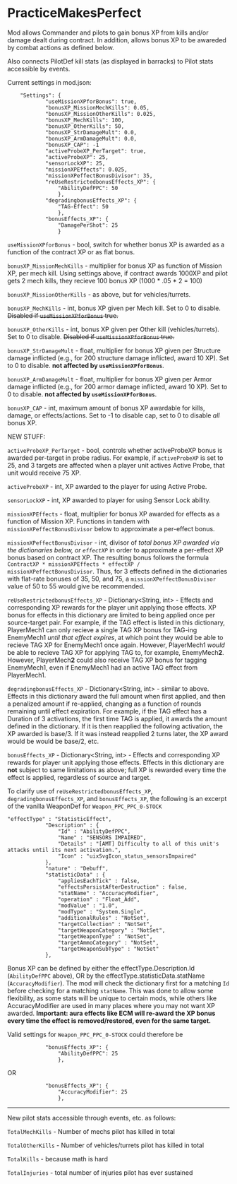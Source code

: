 # PracticeMakesPerfect
Mod allows Commander and pilots to gain bonus XP from kills and/or damage dealt during contract. In addition, allows bonus XP to be awareded by combat actions as defined below.

Also connects PilotDef kill stats (as displayed in barracks) to Pilot stats accessible by events.

Current settings in mod.json:
```
	"Settings": {
			"useMissionXPforBonus": true,
			"bonusXP_MissionMechKills": 0.05,
			"bonusXP_MissionOtherKills": 0.025,
			"bonusXP_MechKills": 100,
			"bonusXP_OtherKills": 50,
			"bonusXP_StrDamageMult": 0.0,
			"bonusXP_ArmDamageMult": 0.0,
			"bonusXP_CAP": -1
			"activeProbeXP_PerTarget": true,
			"activeProbeXP": 25,
			"sensorLockXP": 25,
			"missionXPEffects": 0.025,
			"missionXPeffectBonusDivisor": 35,
			"reUseRestrictedbonusEffects_XP": {
				"AbilityDefPPC": 50
				},	
			"degradingbonusEffects_XP": {
				"TAG-Effect": 50
				},					
			"bonusEffects_XP": {
				"DamagePerShot": 25
				}
```

`useMissionXPforBonus` - bool, switch for whether bonus XP is awarded as a function of the contract XP or as flat bonus.

`bonusXP_MissionMechKills` - multiplier for bonus XP as function of Mission XP, per mech kill. Using settings above, if contract awards 1000XP and pilot gets 2 mech kills, they recieve 100 bonus XP (1000 * .05 * 2 = 100)

`bonusXP_MissionOtherKills` - as above, but for vehicles/turrets.

`bonusXP_MechKills` - int, bonus XP given per Mech kill. Set to 0 to disable. ~~Disabled if `useMissionXPforBonus` true.~~ 

`bonusXP_OtherKills` - int, bonus XP given per Other kill (vehicles/turrets). Set to 0 to disable. ~~Disabled if `useMissionXPforBonus` true.~~

`bonusXP_StrDamageMult` - float, multiplier for bonus XP given per Structure damage inflicted (e.g., for 200 structure damage inflicted, award 10 XP). Set to 0 to disable. <b>not affected by `useMissionXPforBonus`</b>.

`bonusXP_ArmDamageMult` - float, multiplier for bonus XP given per Armor damage inflicted (e.g., for 200 armor damage inflicted, award 10 XP). Set to 0 to disable. <b>not affected by `useMissionXPforBonus`</b>.

`bonusXP_CAP` - int, maximum amount of bonus XP awardable for kills, damage, or effects/actions. Set to -1 to disable cap, set to 0 to disable <i>all</i> bonus XP.

NEW STUFF:

`activeProbeXP_PerTarget` - bool, controls whether activeProbeXP bonus is awarded per-target in probe radius. For example, if `activeProbeXP` is set to 25, and 3 targets are affected when a player unit actives Active Probe, that unit would receive 75 XP.

`activeProbeXP` - int, XP awarded to the player for using Active Probe.

`sensorLockXP` - int, XP awarded to player for using Sensor Lock ability.

`missionXPEffects` - float, multiplier for bonus XP awarded for effects as a function of Mission XP. Functions in tandem with `missionXPeffectBonusDivisor` below to approximate a per-effect bonus.

`missionXPeffectBonusDivisor` - int, divisor of <i>total bonus XP awarded via the dictionaries below, or `effectXP`</i> in order to approximate a per-effect XP bonus based on contract XP. The resulting bonus follows the formula `ContractXP * missionXPEffects * effectXP / missionXPeffectBonusDivisor`. Thus, for 3 effects defined in the dictionaries with flat-rate bonuses of 35, 50, and 75, a `missionXPeffectBonusDivisor` value of 50 to 55 would give be recommended.

`reUseRestrictedbonusEffects_XP` - Dictionary<String, int> - Effects and corresponding XP rewards for the player unit applying those effects. XP bonus for effects in this dictionary are limited to being applied once per source-target pair. For example, if the TAG effect is listed in this dictionary, PlayerMech1 can only recieve a single TAG XP bonus for TAG-ing EnemyMech1 <i>until that effect expires</i>, at which point they would be able to recieve TAG XP for EnemyMech1 once again. However, PlayerMech1 <i>would</i> be able to recieve TAG XP for applying TAG to, for example, EnemyMech<b>2</b>. However, PlayerMech<b>2</b> could also receive TAG XP bonus for tagging EnemyMech1, even if EnemyMech1 had an active TAG effect from PlayerMech1.

`degradingbonusEffects_XP` - Dictionary<String, int> - similar to above. Effects in this dictionary award the full amount when first applied, and then a penalized amount if re-applied, changing as a function of rounds remaining until effect expiration. For example, if the TAG effect has a Duration of 3 activations, the first time TAG is applied, it awards the amount defined in the dictionary. If it is then reapplied the following activation, the XP awarded is base/3. If it was instead reapplied 2 turns later, the XP award would be would be base/2, etc.

`bonusEffects_XP` - Dictionary<String, int> - Effects and corresponding XP rewards for player unit applying those effects. Effects in this dictionary are <b>not</b> subject to same limitations as above; full XP is rewarded every time the effect is applied, regardless of source and target.



To clarify use of `reUseRestrictedbonusEffects_XP`, `degradingbonusEffects_XP`, and `bonusEffects_XP`, the following is an excerpt of the vanilla WeaponDef for `Weapon_PPC_PPC_0-STOCK`

```
"effectType" : "StatisticEffect",
            "Description" : {
                "Id" : "AbilityDefPPC",
                "Name" : "SENSORS IMPAIRED",
                "Details" : "[AMT] Difficulty to all of this unit's attacks until its next activation.",
                "Icon" : "uixSvgIcon_status_sensorsImpaired"
            },
            "nature" : "Debuff",
            "statisticData" : {
                "appliesEachTick" : false,
                "effectsPersistAfterDestruction" : false,
                "statName" : "AccuracyModifier",
                "operation" : "Float_Add",
                "modValue" : "1.0",
                "modType" : "System.Single",
                "additionalRules" : "NotSet",
                "targetCollection" : "NotSet",
                "targetWeaponCategory" : "NotSet",
                "targetWeaponType" : "NotSet",
                "targetAmmoCategory" : "NotSet",
                "targetWeaponSubType" : "NotSet"
            },
```
Bonus XP can be defined by either the effectType.Description.Id (`AbilityDefPPC` above), OR by the effectType.statisticData.statName (`AccuracyModifier`). The mod will check the dictionary first for a matching `Id` before checking for a matching `statName`. This was done to allow some flexibility, as some stats will be unique to certain mods, while others like AccuracyModifier are used in many places where you may not want XP awarded. <b>Important: aura effects like ECM will re-award the XP bonus every time the effect is removed/restored, even for the same target.</b>

Valid settings for `Weapon_PPC_PPC_0-STOCK` could therefore be
```
			"bonusEffects_XP": {
				"AbilityDefPPC": 25
				},	
```
OR

```
			"bonusEffects_XP": {
				"AccuracyModifier": 25
				},	
```


__________________________________________________________

New pilot stats accessible through events, etc. as follows:

`TotalMechKills` - Number of mechs pilot has killed in total

`TotalOtherKills` - Number of vehicles/turrets pilot has killed in total

`TotalKills` - because math is hard

`TotalInjuries` - total number of injuries pilot has ever sustained
